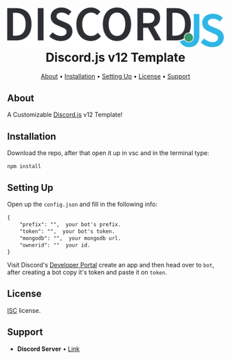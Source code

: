 <h1 align="center">
  <br>
<img src="discord.png"></a>
  <br>
  Discord.js v12 Template
  <br>
</h1>

<p align="center">
  <a href="#about">About</a>
  •
  <a href="#installation">Installation</a>
  •
  <a href="#setting-up">Setting Up</a>
  •
  <a href="#license">License</a>
  •
  <a href="#support">Support</a>
</p>

## About

A Customizable [Discord.js](https://discord.js.org/#/) v12 Template!

## Installation

Download the repo, after that open it up in vsc and in the terminal type:
```
npm install
```
## Setting Up

Open up the `config.json` and fill in the following info:
```
{
    "prefix": "",  your bot's prefix.
    "token": "",  your bot's token.
    "mongodb": "",  your mongodb url.
    "ownerid": ""  your id.
}
```
Visit Discord's [Developer Portal](https://discordapp.com/developers/applications/) create an app and then head over to `bot`, after creating a bot copy it's token and paste it on `token`.

## License

[ISC](https://opensource.org/licenses/ISC) license.

## Support

* **Discord Server** • [Link](https://discord.gg/RDxhRXr6mc)

